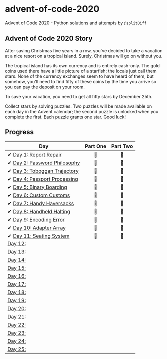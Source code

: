 # advent-of-code-2020
Advent of Code 2020 - Python solutions and attempts by `@splitDiff`

## Advent of Code 2020 Story
After saving Christmas five years in a row, you've decided to take a vacation at a nice resort on a tropical island. Surely, Christmas will go on without you.

The tropical island has its own currency and is entirely cash-only. The gold coins used there have a little picture of a starfish; the locals just call them stars. None of the currency exchanges seem to have heard of them, but somehow, you'll need to find fifty of these coins by the time you arrive so you can pay the deposit on your room.

To save your vacation, you need to get all fifty stars by December 25th.

Collect stars by solving puzzles. Two puzzles will be made available on each day in the Advent calendar; the second puzzle is unlocked when you complete the first. Each puzzle grants one star. Good luck!

## Progress

| Day  | Part One | Part Two | 
|---|:---:|:---:|
| ✔ [Day 1: Report Repair](https://github.com/splitDiff/AdventOfCode2020/tree/main/Day01)| 🌟 | 🌟 |
| ✔ [Day 2: Password Philosophy](https://github.com/splitDiff/AdventOfCode2020/tree/main/Day02)| 🌟 | 🌟 |
| ✔ [Day 3: Toboggan Trajectory](https://github.com/splitDiff/AdventOfCode2020/tree/main/Day03)| 🌟 | 🌟 |
| ✔ [Day 4: Passport Processing](https://github.com/splitDiff/AdventOfCode2020/tree/main/Day04)| 🌟 | 🌟 |
| ✔ [Day 5: Binary Boarding](https://github.com/splitDiff/AdventOfCode2020/tree/main/Day05)| 🌟 | 🌟 |
| ✔ [Day 6: Custom Customs](https://github.com/splitDiff/AdventOfCode2020/tree/main/Day06)| 🌟 | 🌟 |
| ✔ [Day 7: Handy Haversacks](https://github.com/splitDiff/AdventOfCode2020/tree/main/Day07)| 🌟 | 🌟 |
| ✔ [Day 8: Handheld Halting](https://github.com/splitDiff/AdventOfCode2020/tree/main/Day08)| 🌟 | 🌟 |
| ✔ [Day 9: Encoding Error](https://github.com/splitDiff/AdventOfCode2020/tree/main/Day09)| 🌟 | 🌟 |
| ✔ [Day 10: Adapter Array](https://github.com/splitDiff/AdventOfCode2020/tree/main/Day10)| 🌟 | 🌟 |
| ✔ [Day 11: Seating System](https://github.com/splitDiff/AdventOfCode2020/tree/main/Day11)| 🌟 | 🌟 |
| [Day 12: ]()| | |
| [Day 13: ]()| | |
| [Day 14: ]()| | |
| [Day 15: ]()| | |
| [Day 16: ]()| | |
| [Day 17: ]()| | |
| [Day 18: ]()| | |
| [Day 19: ]()| | |
| [Day 20: ]()| | |
| [Day 21: ]()| | |
| [Day 22: ]()| | |
| [Day 23: ]()| | |
| [Day 24: ]()| | |
| [Day 25: ]()| | |


